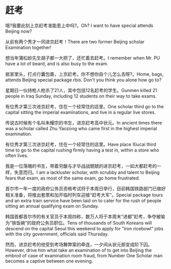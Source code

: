 # 赶考

<p><span class="chinese">哦?我要此刻上京赶考准能患上中吗?。</span><span class="english">Oh? I want to have special attends Beijing now?</span></p>

<p><span class="chinese">从前有两个秀才一同进京赶考！</span><span class="english">There are two former Beijing scholar Examination together!</span></p>

<p><span class="chinese">想当年蒲松龄先生胡子都一大把了，还忙着去赶考。</span><span class="english">I remember when Mr. PU have a lot of beard, and is also busy to the exam.</span></p>

<p><span class="chinese">抵家里头，打点行囊包裹，上京赶考。你不想你自个儿怎么去呀?。</span><span class="english">Home, bags, attends Beijing special package rbis. Don't you think you alone how go to?</span></p>

<p><span class="chinese">星期日一伙持枪人枪杀了21人，其中包括12名赶考的学生。</span><span class="english">Gunmen killed 21 people in Iraq Sunday, including 12 students on their way to take exams.</span></p>

<p><span class="chinese">有位秀才第三次进京赶考，住在一个经常住的店里。</span><span class="english">One scholar third go to the capital sitting the imperial examinations, and live in a regular live stores.</span></p>

<p><span class="chinese">传说古时候有个名叫朱耀宗的书生，进京赶考高中状元。</span><span class="english">In ancient times there was a scholar called Zhu Yaozong who came first in the highest imperial examination.</span></p>

<p><span class="chinese">有位秀才第三次进京赶考，住在一个经常住的店里。</span><span class="english">Have place Xiucai third time to go to the capital rushing firmly having a test in, within a store who often lives.</span></p>

<p><span class="chinese">我是一位落魄的书生，带着穷酸与才华战战兢兢的进京赶考，一如大都赶考的一样，失意而归。</span><span class="english">I am a lackluster scholar, with scrubby and talent to Beijing fears that exam, as most of the same exam, go home frustrated.</span></p>

<p><span class="chinese">首尔市一年一度的政府公务员资格考试将于本周日举行，目前韩国铁路部门已做好相关准备，将推出套票和加开临时列车迎接“赶考大军”。</span><span class="english">Special package tours and an extra train service have been laid on to cater for the rush of people sitting an annual qualifying exam on Sunday.</span></p>

<p><span class="chinese">韩国首都首尔市的有关官员于本周四称，数万人将于本周末“进都”赶考，争夺被喻为“铁饭碗”的政府公务员职位。</span><span class="english">Tens of thousands of South Koreans will descend on the capital Seoul this weekend to apply for "iron ricebowl" jobs with the city government, officials said Thursday.</span></p>

<p><span class="chinese">然而，进京赶考的他受到考场舞弊案的牵连，一夕间从状元郎变成阶下囚。</span><span class="english">However, drive him what take an examination of to get into Beijing the embroil of case of examination room fraud, from Number One Scholar man becomes a captive between one evening.</span></p>

